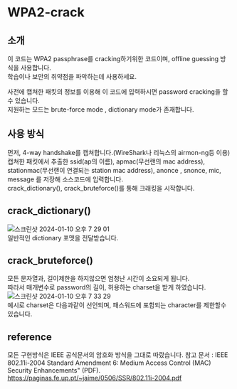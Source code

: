 # WPA2-crack



## 소개

이 코드는 WPA2 passphrase를 cracking하기위한 코드이며, offline guessing 방식을 사용합니다.  
학습이나 보안의 취약점을 파악하는데 사용하세요.

사전에 캡쳐한 패킷의 정보를 이용해 이 코드에 입력하시면 password cracking을 할 수 있습니다.  
지원하는 모드는 brute-force mode , dictionary mode가 존재합니다.  


## 사용 방식
먼저, 4-way handshake를 캡쳐합니다.(WireShark나 리눅스의 airmon-ng등 이용)  
캡쳐한 패킷에서 추출한 ssid(ap의 이름), apmac(무선랜의 mac address), stationmac(무선랜이 연결되는 station mac address), anonce , snonce, mic, message
를 저장해 소스코드에 입력합니다.  
crack_dictionary(), crack_bruteforce()를 통해 크래킹을 시작합니다.  



## crack_dictionary()
![스크린샷 2024-01-10 오후 7 29 01](https://github.com/kjs990114/WPA2-crack/assets/50402527/44512dfd-05a9-42fe-9841-e5d2dafa88ba)  
일반적인 dictionary 포맷을 전달받습니다.

## crack_bruteforce()

모든 문자열과, 길이제한을 하지않으면 엄청난 시간이 소요되게 됩니다.   
따라서 매개변수로 password의 길이, 허용하는 charset을 받게 하였습니다.  
![스크린샷 2024-01-10 오후 7 33 29](https://github.com/kjs990114/WPA2-crack/assets/50402527/c9834849-87e6-47f9-b17d-998dbb11f025)  
예시로 charset은 다음과같이 선언되며, 패스워드에 포함되는 character를 제한할수있습니다.


## reference

모든 구현방식은 IEEE 공식문서의 암호화 방식을 그대로 따랐습니다.
참고 문서 : IEEE 802.11i-2004 Standard Amendment 6: Medium Access Control (MAC) Security Enhancements" (PDF).
https://paginas.fe.up.pt/~jaime/0506/SSR/802.11i-2004.pdf




